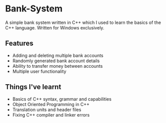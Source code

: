 # Bank-System
A simple bank system written in C++ which I used to learn the basics of the C++ language. Written for Windows exclusively.

## Features
- Adding and deleting multiple bank accounts
- Randomly generated bank account details
- Ability to transfer money between accounts
- Multiple user functionality

## Things I've learnt
- Basics of C++ syntax, grammar and capabilities
- Object Oriented Programming in C++
- Translation units and header files
- Fixing C++ compiler and linker errors

